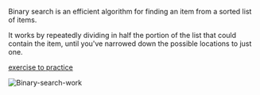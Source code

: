 Binary search is an efficient algorithm for finding an item from a sorted list of items.

It works by repeatedly dividing in half the portion of the list that could contain the item, until you've narrowed down the possible locations to just one.

[exercise to practice](https://leetcode.com/problems/binary-search)

![Binary-search-work](https://github.com/user-attachments/assets/07c941dd-b710-4bef-be05-bbf2e9773fa0)
